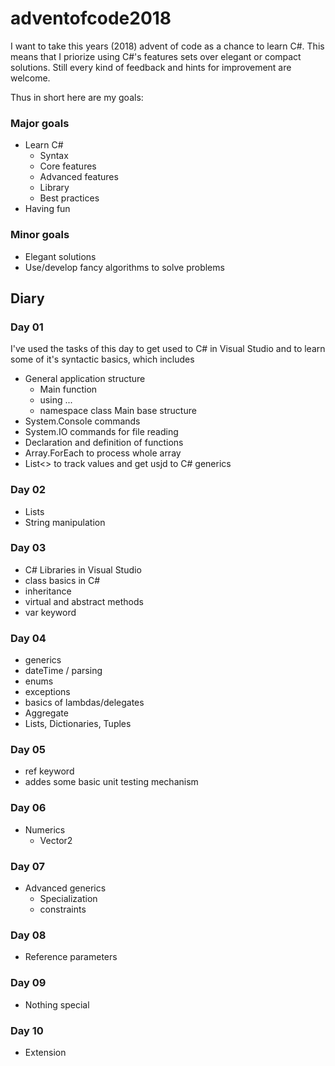 # adventofcode2018

I want to take this years (2018) advent of code as a chance to learn C#. This means that I priorize using C#'s features sets over elegant or compact solutions. Still every kind of feedback and hints for improvement are welcome. 

Thus in short here are my goals:
### Major goals
- Learn C#
    - Syntax
    - Core features
    - Advanced features
    - Library
    - Best practices
- Having fun

### Minor goals 
- Elegant solutions
- Use/develop fancy algorithms to solve problems

## Diary

### Day 01
I've used the tasks of this day to get used to C# in Visual Studio and to learn some of it's syntactic basics, which includes

- General application structure
    - Main function
    - using ...
    - namespace class Main base structure
- System.Console commands
- System.IO commands for file reading
- Declaration and definition of functions
- Array.ForEach to process whole array
- List<> to track values and get usjd to C# generics

### Day 02
- Lists
- String manipulation

### Day 03
- C# Libraries in Visual Studio
- class basics in C#
- inheritance
- virtual and abstract methods
- var keyword

### Day 04
- generics
- dateTime / parsing
- enums
- exceptions
- basics of lambdas/delegates
- Aggregate
- Lists, Dictionaries, Tuples

### Day 05
- ref keyword
- addes some basic unit testing mechanism

### Day 06
- Numerics
    - Vector2

### Day 07 
- Advanced generics
    - Specialization
    - constraints

### Day 08
- Reference parameters

### Day 09
- Nothing special

### Day 10
- Extension